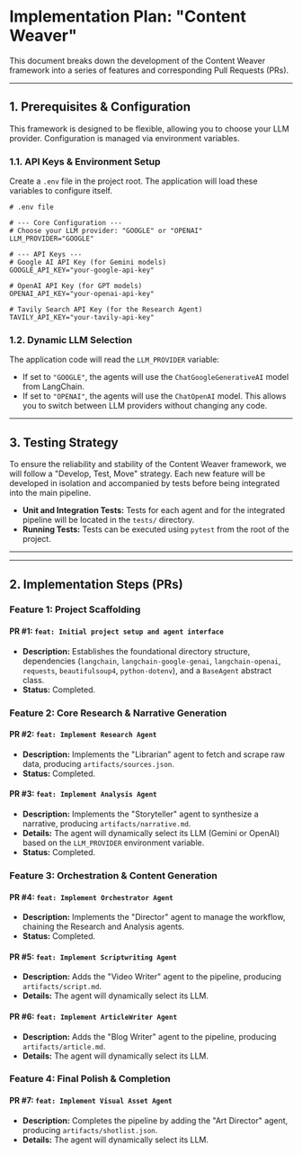 # Implementation Plan: "Content Weaver"

This document breaks down the development of the Content Weaver framework into a series of features and corresponding Pull Requests (PRs).

---

## 1. Prerequisites & Configuration

This framework is designed to be flexible, allowing you to choose your LLM provider. Configuration is managed via environment variables.

### 1.1. API Keys & Environment Setup
Create a `.env` file in the project root. The application will load these variables to configure itself.

```
# .env file

# --- Core Configuration ---
# Choose your LLM provider: "GOOGLE" or "OPENAI"
LLM_PROVIDER="GOOGLE"

# --- API Keys ---
# Google AI API Key (for Gemini models)
GOOGLE_API_KEY="your-google-api-key"

# OpenAI API Key (for GPT models)
OPENAI_API_KEY="your-openai-api-key"

# Tavily Search API Key (for the Research Agent)
TAVILY_API_KEY="your-tavily-api-key"
```

### 1.2. Dynamic LLM Selection
The application code will read the `LLM_PROVIDER` variable:
- If set to `"GOOGLE"`, the agents will use the `ChatGoogleGenerativeAI` model from LangChain.
- If set to `"OPENAI"`, the agents will use the `ChatOpenAI` model.
This allows you to switch between LLM providers without changing any code.

---

## 3. Testing Strategy

To ensure the reliability and stability of the Content Weaver framework, we will follow a "Develop, Test, Move" strategy. Each new feature will be developed in isolation and accompanied by tests before being integrated into the main pipeline.

-   **Unit and Integration Tests:** Tests for each agent and for the integrated pipeline will be located in the `tests/` directory.
-   **Running Tests:** Tests can be executed using `pytest` from the root of the project.

---

---

## 2. Implementation Steps (PRs)

### Feature 1: Project Scaffolding
#### PR #1: `feat: Initial project setup and agent interface`
*   **Description:** Establishes the foundational directory structure, dependencies (`langchain`, `langchain-google-genai`, `langchain-openai`, `requests`, `beautifulsoup4`, `python-dotenv`), and a `BaseAgent` abstract class.
*   **Status:** Completed.

### Feature 2: Core Research & Narrative Generation
#### PR #2: `feat: Implement Research Agent`
*   **Description:** Implements the "Librarian" agent to fetch and scrape raw data, producing `artifacts/sources.json`.
*   **Status:** Completed.

#### PR #3: `feat: Implement Analysis Agent`
*   **Description:** Implements the "Storyteller" agent to synthesize a narrative, producing `artifacts/narrative.md`.
*   **Details:** The agent will dynamically select its LLM (Gemini or OpenAI) based on the `LLM_PROVIDER` environment variable.
*   **Status:** Completed.

### Feature 3: Orchestration & Content Generation
#### PR #4: `feat: Implement Orchestrator Agent`
*   **Description:** Implements the "Director" agent to manage the workflow, chaining the Research and Analysis agents.
*   **Status:** Completed.

#### PR #5: `feat: Implement Scriptwriting Agent`
*   **Description:** Adds the "Video Writer" agent to the pipeline, producing `artifacts/script.md`.
*   **Details:** The agent will dynamically select its LLM.

#### PR #6: `feat: Implement ArticleWriter Agent`
*   **Description:** Adds the "Blog Writer" agent to the pipeline, producing `artifacts/article.md`.
*   **Details:** The agent will dynamically select its LLM.

### Feature 4: Final Polish & Completion
#### PR #7: `feat: Implement Visual Asset Agent`
*   **Description:** Completes the pipeline by adding the "Art Director" agent, producing `artifacts/shotlist.json`.
*   **Details:** The agent will dynamically select its LLM.
